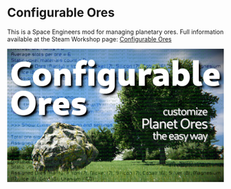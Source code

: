# Configurable Ores
This is a Space Engineers mod for managing planetary ores. Full information available at the Steam Workshop page: [Configurable Ores](https://steamcommunity.com/sharedfiles/filedetails/?id=2973891097)

![se-configurable-ores Steam Workshop thumbnail image](https://github.com/padthaitofuhot/se-configurable-ores/blob/b412c5fc39d2db669325a083f147048979a5b0da/thumb.jpg)
